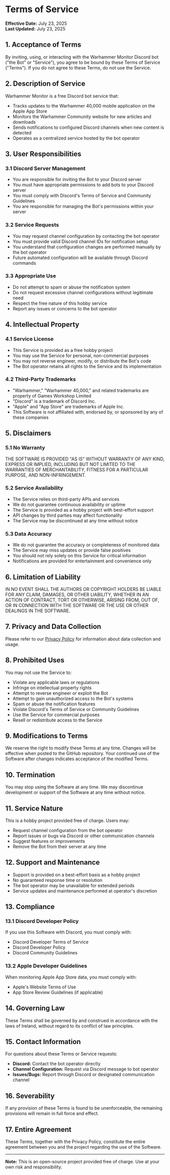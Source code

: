 # Terms of Service

**Effective Date:** July 23, 2025  
**Last Updated:** July 23, 2025

## 1. Acceptance of Terms

By inviting, using, or interacting with the Warhammer Monitor Discord bot ("the Bot" or "Service"), you agree to be bound by these Terms of Service ("Terms"). If you do not agree to these Terms, do not use the Service.

## 2. Description of Service

Warhammer Monitor is a free Discord bot service that:
- Tracks updates to the Warhammer 40,000 mobile application on the Apple App Store
- Monitors the Warhammer Community website for new articles and downloads
- Sends notifications to configured Discord channels when new content is detected
- Operates as a centralized service hosted by the bot operator

## 3. User Responsibilities

### 3.1 Discord Server Management
- You are responsible for inviting the Bot to your Discord server
- You must have appropriate permissions to add bots to your Discord server
- You must comply with Discord's Terms of Service and Community Guidelines
- You are responsible for managing the Bot's permissions within your server

### 3.2 Service Requests
- You may request channel configuration by contacting the bot operator
- You must provide valid Discord channel IDs for notification setup
- You understand that configuration changes are performed manually by the bot operator
- Future automated configuration will be available through Discord commands

### 3.3 Appropriate Use
- Do not attempt to spam or abuse the notification system
- Do not request excessive channel configurations without legitimate need
- Respect the free nature of this hobby service
- Report any issues or concerns to the bot operator

## 4. Intellectual Property

### 4.1 Service License
- This Service is provided as a free hobby project
- You may use the Service for personal, non-commercial purposes
- You may not reverse engineer, modify, or distribute the Bot's code
- The Bot operator retains all rights to the Service and its implementation

### 4.2 Third-Party Trademarks
- "Warhammer," "Warhammer 40,000," and related trademarks are property of Games Workshop Limited
- "Discord" is a trademark of Discord Inc.
- "Apple" and "App Store" are trademarks of Apple Inc.
- This Software is not affiliated with, endorsed by, or sponsored by any of these companies

## 5. Disclaimers

### 5.1 No Warranty
THE SOFTWARE IS PROVIDED "AS IS" WITHOUT WARRANTY OF ANY KIND, EXPRESS OR IMPLIED, INCLUDING BUT NOT LIMITED TO THE WARRANTIES OF MERCHANTABILITY, FITNESS FOR A PARTICULAR PURPOSE, AND NON-INFRINGEMENT.

### 5.2 Service Availability
- The Service relies on third-party APIs and services
- We do not guarantee continuous availability or uptime
- The Service is provided as a hobby project with best-effort support
- API changes by third parties may affect functionality
- The Service may be discontinued at any time without notice

### 5.3 Data Accuracy
- We do not guarantee the accuracy or completeness of monitored data
- The Service may miss updates or provide false positives
- You should not rely solely on this Service for critical information
- Notifications are provided for entertainment and convenience only

## 6. Limitation of Liability

IN NO EVENT SHALL THE AUTHORS OR COPYRIGHT HOLDERS BE LIABLE FOR ANY CLAIM, DAMAGES, OR OTHER LIABILITY, WHETHER IN AN ACTION OF CONTRACT, TORT OR OTHERWISE, ARISING FROM, OUT OF, OR IN CONNECTION WITH THE SOFTWARE OR THE USE OR OTHER DEALINGS IN THE SOFTWARE.

## 7. Privacy and Data Collection

Please refer to our [Privacy Policy](PRIVACY_POLICY.md) for information about data collection and usage.

## 8. Prohibited Uses

You may not use the Service to:
- Violate any applicable laws or regulations
- Infringe on intellectual property rights
- Attempt to reverse engineer or exploit the Bot
- Attempt to gain unauthorized access to the Bot's systems
- Spam or abuse the notification features
- Violate Discord's Terms of Service or Community Guidelines
- Use the Service for commercial purposes
- Resell or redistribute access to the Service

## 9. Modifications to Terms

We reserve the right to modify these Terms at any time. Changes will be effective when posted to the GitHub repository. Your continued use of the Software after changes indicates acceptance of the modified Terms.

## 10. Termination

You may stop using the Software at any time. We may discontinue development or support of the Software at any time without notice.

## 11. Service Nature

This is a hobby project provided free of charge. Users may:
- Request channel configuration from the bot operator
- Report issues or bugs via Discord or other communication channels
- Suggest features or improvements
- Remove the Bot from their server at any time

## 12. Support and Maintenance

- Support is provided on a best-effort basis as a hobby project
- No guaranteed response time or resolution
- The bot operator may be unavailable for extended periods
- Service updates and maintenance performed at operator's discretion

## 13. Compliance

### 13.1 Discord Developer Policy
If you use this Software with Discord, you must comply with:
- Discord Developer Terms of Service
- Discord Developer Policy
- Discord Community Guidelines

### 13.2 Apple Developer Guidelines
When monitoring Apple App Store data, you must comply with:
- Apple's Website Terms of Use
- App Store Review Guidelines (if applicable)

## 14. Governing Law

These Terms shall be governed by and construed in accordance with the laws of Ireland, without regard to its conflict of law principles.

## 15. Contact Information

For questions about these Terms or Service requests:
- **Discord:** Contact the bot operator directly
- **Channel Configuration:** Request via Discord message to bot operator
- **Issues/Bugs:** Report through Discord or designated communication channel

## 16. Severability

If any provision of these Terms is found to be unenforceable, the remaining provisions will remain in full force and effect.

## 17. Entire Agreement

These Terms, together with the Privacy Policy, constitute the entire agreement between you and the project regarding the use of the Software.

---

**Note:** This is an open-source project provided free of charge. Use at your own risk and responsibility. 
